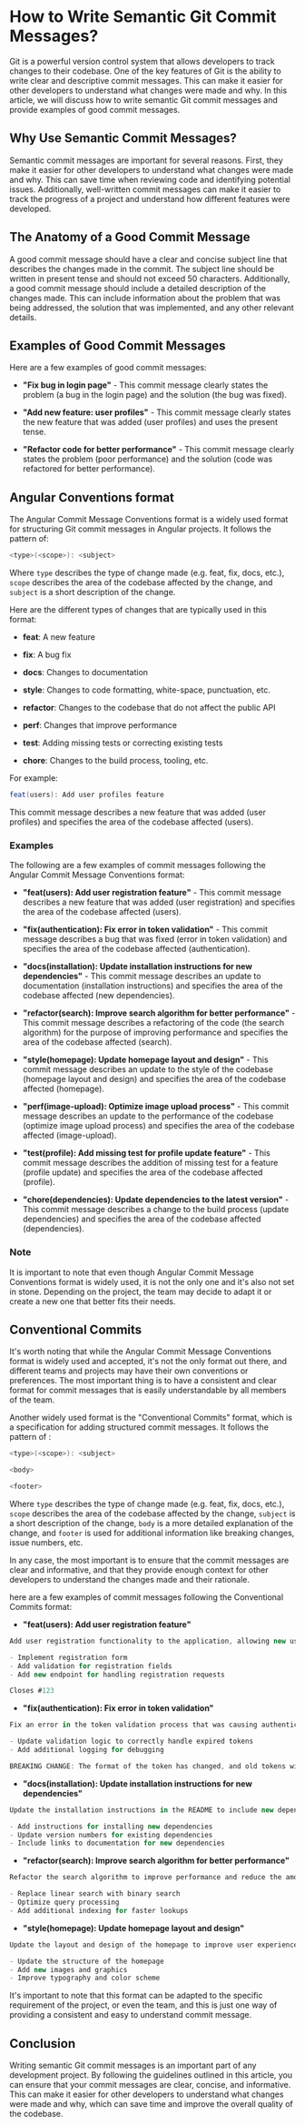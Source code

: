 # How to Write Semantic Git Commit Messages?

Git is a powerful version control system that allows developers to track changes to their codebase. One of the key features of Git is the ability to write clear and descriptive commit messages. This can make it easier for other developers to understand what changes were made and why. In this article, we will discuss how to write semantic Git commit messages and provide examples of good commit messages.

## **Why Use Semantic Commit Messages?**

Semantic commit messages are important for several reasons. First, they make it easier for other developers to understand what changes were made and why. This can save time when reviewing code and identifying potential issues. Additionally, well-written commit messages can make it easier to track the progress of a project and understand how different features were developed.

## **The Anatomy of a Good Commit Message**

A good commit message should have a clear and concise subject line that describes the changes made in the commit. The subject line should be written in present tense and should not exceed 50 characters. Additionally, a good commit message should include a detailed description of the changes made. This can include information about the problem that was being addressed, the solution that was implemented, and any other relevant details.

## **Examples of Good Commit Messages**

Here are a few examples of good commit messages:

* **"Fix bug in login page"** - This commit message clearly states the problem (a bug in the login page) and the solution (the bug was fixed).
    
* **"Add new feature: user profiles"** - This commit message clearly states the new feature that was added (user profiles) and uses the present tense.
    
* **"Refactor code for better performance"** - This commit message clearly states the problem (poor performance) and the solution (code was refactored for better performance).
    

## Angular Conventions format

The Angular Commit Message Conventions format is a widely used format for structuring Git commit messages in Angular projects. It follows the pattern of:

```csharp
<type>(<scope>): <subject>
```

Where `type` describes the type of change made (e.g. feat, fix, docs, etc.), `scope` describes the area of the codebase affected by the change, and `subject` is a short description of the change.

Here are the different types of changes that are typically used in this format:

* **feat**: A new feature
    
* **fix**: A bug fix
    
* **docs**: Changes to documentation
    
* **style**: Changes to code formatting, white-space, punctuation, etc.
    
* **refactor**: Changes to the codebase that do not affect the public API
    
* **perf**: Changes that improve performance
    
* **test**: Adding missing tests or correcting existing tests
    
* **chore**: Changes to the build process, tooling, etc.
    

For example:

```csharp
feat(users): Add user profiles feature
```

This commit message describes a new feature that was added (user profiles) and specifies the area of the codebase affected (users).

### Examples

The following are a few examples of commit messages following the Angular Commit Message Conventions format:

* **"feat(users): Add user registration feature"** - This commit message describes a new feature that was added (user registration) and specifies the area of the codebase affected (users).
    
* **"fix(authentication): Fix error in token validation"** - This commit message describes a bug that was fixed (error in token validation) and specifies the area of the codebase affected (authentication).
    
* **"docs(installation): Update installation instructions for new dependencies"** - This commit message describes an update to documentation (installation instructions) and specifies the area of the codebase affected (new dependencies).
    
* **"refactor(search): Improve search algorithm for better performance"** - This commit message describes a refactoring of the code (the search algorithm) for the purpose of improving performance and specifies the area of the codebase affected (search).
    
* **"style(homepage): Update homepage layout and design"** - This commit message describes an update to the style of the codebase (homepage layout and design) and specifies the area of the codebase affected (homepage).
    
* **"perf(image-upload): Optimize image upload process"** - This commit message describes an update to the performance of the codebase (optimize image upload process) and specifies the area of the codebase affected (image-upload).
    
* **"test(profile): Add missing test for profile update feature"** - This commit message describes the addition of missing test for a feature (profile update) and specifies the area of the codebase affected (profile).
    
* **"chore(dependencies): Update dependencies to the latest version"** - This commit message describes a change to the build process (update dependencies) and specifies the area of the codebase affected (dependencies).
    

### Note

It is important to note that even though Angular Commit Message Conventions format is widely used, it is not the only one and it's also not set in stone. Depending on the project, the team may decide to adapt it or create a new one that better fits their needs.

## Conventional Commits

It's worth noting that while the Angular Commit Message Conventions format is widely used and accepted, it's not the only format out there, and different teams and projects may have their own conventions or preferences. The most important thing is to have a consistent and clear format for commit messages that is easily understandable by all members of the team.

Another widely used format is the "Conventional Commits" format, which is a specification for adding structured commit messages. It follows the pattern of :

```csharp
<type>(<scope>): <subject>

<body>

<footer>
```

Where `type` describes the type of change made (e.g. feat, fix, docs, etc.), `scope` describes the area of the codebase affected by the change, `subject` is a short description of the change, `body` is a more detailed explanation of the change, and `footer` is used for additional information like breaking changes, issue numbers, etc.

In any case, the most important is to ensure that the commit messages are clear and informative, and that they provide enough context for other developers to understand the changes made and their rationale.

here are a few examples of commit messages following the Conventional Commits format:

* **"feat(users): Add user registration feature"**
    

```csharp
Add user registration functionality to the application, allowing new users to create an account and log in to the system.

- Implement registration form
- Add validation for registration fields
- Add new endpoint for handling registration requests

Closes #123
```

* **"fix(authentication): Fix error in token validation"**
    

```csharp
Fix an error in the token validation process that was causing authentication to fail for some users.

- Update validation logic to correctly handle expired tokens
- Add additional logging for debugging

BREAKING CHANGE: The format of the token has changed, and old tokens will no longer be accepted by the system.
```

* **"docs(installation): Update installation instructions for new dependencies"**
    

```csharp
Update the installation instructions in the README to include new dependencies that are required for the application to run.

- Add instructions for installing new dependencies
- Update version numbers for existing dependencies
- Include links to documentation for new dependencies
```

* **"refactor(search): Improve search algorithm for better performance"**
    

```csharp
Refactor the search algorithm to improve performance and reduce the amount of time required to return results.

- Replace linear search with binary search
- Optimize query processing
- Add additional indexing for faster lookups
```

* **"style(homepage): Update homepage layout and design"**
    

```csharp
Update the layout and design of the homepage to improve user experience and make it more visually appealing.

- Update the structure of the homepage
- Add new images and graphics
- Improve typography and color scheme
```

It's important to note that this format can be adapted to the specific requirement of the project, or even the team, and this is just one way of providing a consistent and easy to understand commit message.

## **Conclusion**

Writing semantic Git commit messages is an important part of any development project. By following the guidelines outlined in this article, you can ensure that your commit messages are clear, concise, and informative. This can make it easier for other developers to understand what changes were made and why, which can save time and improve the overall quality of the codebase.